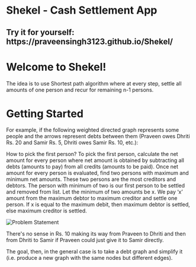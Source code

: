 # Shekel - Cash Settlement App

<h2> Try it for yourself: https://praveensingh3123.github.io/Shekel/ </h2>

# Welcome to Shekel!  

The idea is to use Shortest path algorithm where at every step, settle all amounts of one person and recur for remaining n-1 persons.  

  
# Getting Started  
  
For example, if the following weighted directed graph represents some people and the arrows represent debts between them (Praveen owes Dhriti Rs. 20 and Samir Rs. 5, Dhriti owes Samir Rs. 10, etc.):

How to pick the first person? To pick the first person, calculate the net amount for every person where net amount is obtained by subtracting all debts (amounts to pay) from all credits (amounts to be paid). Once net amount for every person is evaluated, find two persons with maximum and minimum net amounts. These two persons are the most creditors and debtors. The person with minimum of two is our first person to be settled and removed from list. Let the minimum of two amounts be x. We pay ‘x’ amount from the maximum debtor to maximum creditor and settle one person. If x is equal to the maximum debit, then maximum debtor is settled, else maximum creditor is settled.

![Problem Statement](https://raw.githubusercontent.com/praveensingh3123/Shekel/main/Graph.jpg)

There's no sense in Rs. 10 making its way from Praveen to Dhriti and then from Dhriti to Samir if Praveen could just give it to Samir directly.

The goal, then, in the general case is to take a debt graph and simplify it (i.e. produce a new graph with the same nodes but different edges).

